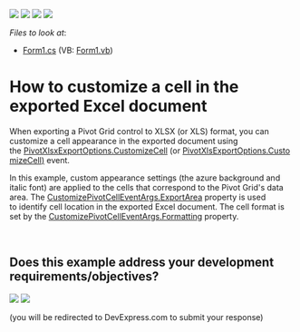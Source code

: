 <!-- default badges list -->
![](https://img.shields.io/endpoint?url=https://codecentral.devexpress.com/api/v1/VersionRange/128581814/15.2.12%2B)
[![](https://img.shields.io/badge/Open_in_DevExpress_Support_Center-FF7200?style=flat-square&logo=DevExpress&logoColor=white)](https://supportcenter.devexpress.com/ticket/details/T424327)
[![](https://img.shields.io/badge/📖_How_to_use_DevExpress_Examples-e9f6fc?style=flat-square)](https://docs.devexpress.com/GeneralInformation/403183)
[![](https://img.shields.io/badge/💬_Leave_Feedback-feecdd?style=flat-square)](#does-this-example-address-your-development-requirementsobjectives)
<!-- default badges end -->
<!-- default file list -->
*Files to look at*:

* [Form1.cs](./CS/WinPivotExportCustomizeCell/Form1.cs) (VB: [Form1.vb](./VB/WinPivotExportCustomizeCell/Form1.vb))
<!-- default file list end -->
# How to customize a cell in the exported Excel document


<p>When exporting a Pivot Grid control to XLSX (or XLS) format, you can customize a cell appearance in the exported document using the <a href="https://documentation.devexpress.com/#WindowsForms/DevExpressXtraPivotGridPivotXlsxExportOptions_CustomizeCelltopic">PivotXlsxExportOptions.CustomizeCell</a> (or <a href="https://documentation.devexpress.com/#WindowsForms/DevExpressXtraPivotGridPivotXlsExportOptions_CustomizeCelltopic">PivotXlsExportOptions.CustomizeCell</a><u>)</u> event.</p>
<p>In this example, custom appearance settings (the azure background and italic font) are applied to the cells that correspond to the Pivot Grid's data area. The <a href="https://documentation.devexpress.com/#WindowsForms/DevExpressXtraPivotGridCustomizePivotCellEventArgs_ExportAreatopic">CustomizePivotCellEventArgs.ExportArea</a> property is used to identify cell location in the exported Excel document. The cell format is set by the <a href="https://documentation.devexpress.com/#WindowsForms/DevExpressXtraPivotGridCustomizePivotCellEventArgs_Formattingtopic">CustomizePivotCellEventArgs.Formatting</a> property.</p>

<br/>


<!-- feedback -->
## Does this example address your development requirements/objectives?

[<img src="https://www.devexpress.com/support/examples/i/yes-button.svg"/>](https://www.devexpress.com/support/examples/survey.xml?utm_source=github&utm_campaign=winforms-pivotgrid--customize-cells-in-the-exported-excel-document&~~~was_helpful=yes) [<img src="https://www.devexpress.com/support/examples/i/no-button.svg"/>](https://www.devexpress.com/support/examples/survey.xml?utm_source=github&utm_campaign=winforms-pivotgrid--customize-cells-in-the-exported-excel-document&~~~was_helpful=no)

(you will be redirected to DevExpress.com to submit your response)
<!-- feedback end -->

